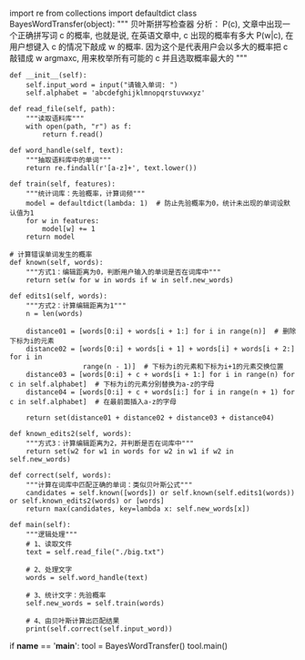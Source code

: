 
import re
from collections import defaultdict
class BayesWordTransfer(object):
    """
    贝叶斯拼写检查器
        分析：
            P(c), 文章中出现一个正确拼写词 c 的概率, 也就是说, 在英语文章中, c 出现的概率有多大
            P(w|c), 在用户想键入 c 的情况下敲成 w 的概率. 因为这个是代表用户会以多大的概率把 c 敲错成 w
            argmaxc, 用来枚举所有可能的 c 并且选取概率最大的
    """

    def __init__(self):
        self.input_word = input("请输入单词: ")
        self.alphabet = 'abcdefghijklmnopqrstuvwxyz'

    def read_file(self, path):
        """读取语料库"""
        with open(path, "r") as f:
            return f.read()

    def word_handle(self, text):
        """抽取语料库中的单词"""
        return re.findall(r'[a-z]+', text.lower())

    def train(self, features):
        """统计词库：先验概率，计算词频"""
        model = defaultdict(lambda: 1)  # 防止先验概率为0，统计未出现的单词设默认值为1
        for w in features:
            model[w] += 1
        return model

    # 计算错误单词发生的概率
    def known(self, words):
        """方式1：编辑距离为0，判断用户输入的单词是否在词库中"""
        return set(w for w in words if w in self.new_words)

    def edits1(self, words):
        """方式2：计算编辑距离为1"""
        n = len(words)

        distance01 = [words[0:i] + words[i + 1:] for i in range(n)]  # 删除下标为i的元素
        distance02 = [words[0:i] + words[i + 1] + words[i] + words[i + 2:] for i in
                      range(n - 1)]  # 下标为i的元素和下标为i+1的元素交换位置
        distance03 = [words[0:i] + c + words[i + 1:] for i in range(n) for c in self.alphabet]  # 下标为i的元素分别替换为a-z的字母
        distance04 = [words[0:i] + c + words[i:] for i in range(n + 1) for c in self.alphabet]  # 在最前面插入a-z的字母

        return set(distance01 + distance02 + distance03 + distance04)

    def known_edits2(self, words):
        """方式3：计算编辑距离为2，并判断是否在词库中"""
        return set(w2 for w1 in words for w2 in w1 if w2 in self.new_words)

    def correct(self, words):
        """计算在词库中匹配正确的单词：类似贝叶斯公式"""
        candidates = self.known([words]) or self.known(self.edits1(words)) or self.known_edits2(words) or [words]
        return max(candidates, key=lambda x: self.new_words[x])

    def main(self):
        """逻辑处理"""
        # 1、读取文件
        text = self.read_file("./big.txt")

        # 2、处理文字
        words = self.word_handle(text)

        # 3、统计文字：先验概率
        self.new_words = self.train(words)

        # 4、由贝叶斯计算出匹配结果
        print(self.correct(self.input_word))


if __name__ == '__main__':
    tool = BayesWordTransfer()
    tool.main()
